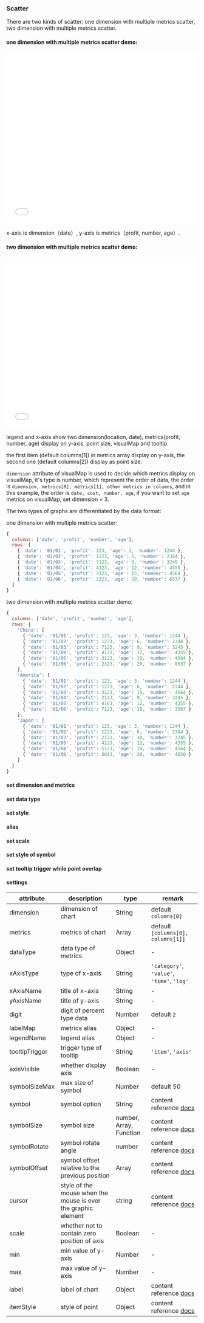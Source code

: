 ### Scatter


There are two kinds of scatter: one dimension with multiple metrics scatter, two dimension with multiple metrics scatter.

#### one dimension with multiple metrics scatter demo: 
<iframe width="100%" height="450" src="//jsfiddle.net/vue_echarts/1xjfgz25/3/embedded/result,html,js/?bodyColor=fff" allowfullscreen="allowfullscreen" frameborder="0"></iframe>

x-axis is dimension（date）, y-axis is metrics（profit, number, age）.

#### two dimension with multiple metrics scatter demo: 
<iframe width="100%" height="450" src="//jsfiddle.net/vue_echarts/e0hbk316/5/embedded/result,html,js/?bodyColor=fff" allowfullscreen="allowfullscreen" frameborder="0"></iframe>

legend and x-axis show two dimension(location, date), metrics(profit, number, age) display on y-axis, point size, visualMap and tooltip.

the first item (default columns[1]) in metrics array display on y-axis, the second one (default columns[2]) display as point size.

`dimension` attribute of visualMap is used to decide which metrics display on visualMap, it's type is number, which represent the order of data, the order is `dimension, metrics[0], metrics[1], other metrics in columns`, and in this example, the order is `date, cost, number, age`, if you want to set `age` metrics on visualMap, set dimension = 3.

The two types of graphs are differentiated by the data format:

one dimension with multiple metrics scatter:
```js
{
  columns: ['date', 'profit', 'number', 'age'],
  rows: [
    { 'date': '01/01', 'profit': 123, 'age': 3, 'number': 1244 },
    { 'date': '01/02', 'profit': 1223, 'age': 6, 'number': 2344 },
    { 'date': '01/03', 'profit': 7123, 'age': 9, 'number': 3245 },
    { 'date': '01/04', 'profit': 4123, 'age': 12, 'number': 4355 },
    { 'date': '01/05', 'profit': 3123, 'age': 15, 'number': 4564 },
    { 'date': '01/06', 'profit': 2323, 'age': 20, 'number': 6537 }
  ]
}
```

two dimension with multiple metrics scatter demo:
```js
{
  columns: ['date', 'profit', 'number', 'age'],
  rows: {
    'China': [
      { 'date': '01/01', 'profit': 123, 'age': 3, 'number': 1244 },
      { 'date': '01/02', 'profit': 1223, 'age': 6, 'number': 2344 },
      { 'date': '01/03', 'profit': 7123, 'age': 9, 'number': 3245 },
      { 'date': '01/04', 'profit': 4123, 'age': 12, 'number': 4355 },
      { 'date': '01/05', 'profit': 3123, 'age': 15, 'number': 4564 },
      { 'date': '01/06', 'profit': 2323, 'age': 20, 'number': 6537 }
    ],
    'America': [
      { 'date': '01/01', 'profit': 123, 'age': 3, 'number': 1244 },
      { 'date': '01/02', 'profit': 1273, 'age': 6, 'number': 2344 },
      { 'date': '01/03', 'profit': 3123, 'age': 15, 'number': 4564 },
      { 'date': '01/04', 'profit': 2123, 'age': 9, 'number': 3245 },
      { 'date': '01/05', 'profit': 4103, 'age': 12, 'number': 4355 },
      { 'date': '01/06', 'profit': 7123, 'age': 10, 'number': 3567 }
    ],
    'Japan': [
      { 'date': '01/01', 'profit': 123, 'age': 3, 'number': 1244 },
      { 'date': '01/02', 'profit': 1223, 'age': 6, 'number': 2344 },
      { 'date': '01/03', 'profit': 2123, 'age': 30, 'number': 3245 },
      { 'date': '01/05', 'profit': 4123, 'age': 12, 'number': 4355 },
      { 'date': '01/04', 'profit': 5123, 'age': 18, 'number': 4564 },
      { 'date': '01/06', 'profit': 3843, 'age': 30, 'number': 4850 }
    ]
  }
}
```

#### set dimension and metrics

<vuep template="#set-dim-metrics"></vuep>

<script v-pre type="text/x-template" id="set-dim-metrics">
<template>
  <ve-scatter :data="chartData" :settings="chartSettings"></ve-scatter>
</template>

<script>
  export default {
    created: function () {
      this.chartData = {
        columns: ['date', 'profit', 'number', 'age'],
        rows: {
          'China': [
            { 'date': '01/01', 'profit': 123, 'age': 3, 'number': 1244 },
            { 'date': '01/02', 'profit': 1223, 'age': 6, 'number': 2344 },
            { 'date': '01/03', 'profit': 7123, 'age': 9, 'number': 3245 },
            { 'date': '01/04', 'profit': 4123, 'age': 12, 'number': 4355 },
            { 'date': '01/05', 'profit': 3123, 'age': 15, 'number': 4564 },
            { 'date': '01/06', 'profit': 2323, 'age': 20, 'number': 6537 }
          ],
          'America': [
            { 'date': '01/01', 'profit': 123, 'age': 3, 'number': 1244 },
            { 'date': '01/02', 'profit': 1273, 'age': 6, 'number': 2344 },
            { 'date': '01/03', 'profit': 3123, 'age': 15, 'number': 4564 },
            { 'date': '01/04', 'profit': 2123, 'age': 9, 'number': 3245 },
            { 'date': '01/05', 'profit': 4103, 'age': 12, 'number': 4355 },
            { 'date': '01/06', 'profit': 7123, 'age': 10, 'number': 3567 }
          ],
          'Japan': [
            { 'date': '01/01', 'profit': 123, 'age': 3, 'number': 1244 },
            { 'date': '01/02', 'profit': 1223, 'age': 6, 'number': 2344 },
            { 'date': '01/03', 'profit': 2123, 'age': 30, 'number': 3245 },
            { 'date': '01/05', 'profit': 4123, 'age': 12, 'number': 4355 },
            { 'date': '01/04', 'profit': 5123, 'age': 18, 'number': 4564 },
            { 'date': '01/06', 'profit': 3843, 'age': 30, 'number': 4850 }
          ]
        }
      }
      this.chartSettings = {
        dimension: 'date',
        metrics: ['age', 'number']
      }
    }
  }
</script>
</script>

#### set data type

<vuep template="#set-data-type-1"></vuep>

<script v-pre type="text/x-template" id="set-data-type-1">
<template>
  <ve-scatter :data="chartData" :settings="chartSettings"></ve-scatter>
</template>

<script>
  export default {
    created: function () {
      this.chartData = {
        columns: ['date', 'profit', 'number', 'age'],
        rows: {
          'China': [
            { 'date': '01/01', 'profit': 123, 'age': 3, 'number': 1244 },
            { 'date': '01/02', 'profit': 1223, 'age': 6, 'number': 2344 },
            { 'date': '01/03', 'profit': 7123, 'age': 9, 'number': 3245 },
            { 'date': '01/04', 'profit': 4123, 'age': 12, 'number': 4355 },
            { 'date': '01/05', 'profit': 3123, 'age': 15, 'number': 4564 },
            { 'date': '01/06', 'profit': 2323, 'age': 20, 'number': 6537 }
          ],
          'America': [
            { 'date': '01/01', 'profit': 123, 'age': 3, 'number': 1244 },
            { 'date': '01/02', 'profit': 1273, 'age': 6, 'number': 2344 },
            { 'date': '01/03', 'profit': 3123, 'age': 15, 'number': 4564 },
            { 'date': '01/04', 'profit': 2123, 'age': 9, 'number': 3245 },
            { 'date': '01/05', 'profit': 4103, 'age': 12, 'number': 4355 },
            { 'date': '01/06', 'profit': 7123, 'age': 10, 'number': 3567 }
          ],
          'Japan': [
            { 'date': '01/01', 'profit': 123, 'age': 3, 'number': 1244 },
            { 'date': '01/02', 'profit': 1223, 'age': 6, 'number': 2344 },
            { 'date': '01/03', 'profit': 2123, 'age': 30, 'number': 3245 },
            { 'date': '01/05', 'profit': 4123, 'age': 12, 'number': 4355 },
            { 'date': '01/04', 'profit': 5123, 'age': 18, 'number': 4564 },
            { 'date': '01/06', 'profit': 3843, 'age': 30, 'number': 4850 }
          ]
        }
      }
      this.chartSettings = {
        dataType: {
          'profit': 'KMB',
          'age': 'percent',
          'number': 'normal'
        }
      }
    }
  }
</script>
</script>

#### set style

<vuep template="#set-style-1"></vuep>

<script v-pre type="text/x-template" id="set-style-1">
<template>
  <ve-scatter :data="chartData" :settings="chartSettings"></ve-scatter>
</template>

<script>
  export default {
    created: function () {
      this.chartData = {
        columns: ['date', 'profit', 'number', 'age'],
        rows: {
          'China': [
            { 'date': '01/01', 'profit': 123, 'age': 3, 'number': 1244 },
            { 'date': '01/02', 'profit': 1223, 'age': 6, 'number': 2344 },
            { 'date': '01/03', 'profit': 7123, 'age': 9, 'number': 3245 },
            { 'date': '01/04', 'profit': 4123, 'age': 12, 'number': 4355 },
            { 'date': '01/05', 'profit': 3123, 'age': 15, 'number': 4564 },
            { 'date': '01/06', 'profit': 2323, 'age': 20, 'number': 6537 }
          ],
          'America': [
            { 'date': '01/01', 'profit': 123, 'age': 3, 'number': 1244 },
            { 'date': '01/02', 'profit': 1273, 'age': 6, 'number': 2344 },
            { 'date': '01/03', 'profit': 3123, 'age': 15, 'number': 4564 },
            { 'date': '01/04', 'profit': 2123, 'age': 9, 'number': 3245 },
            { 'date': '01/05', 'profit': 4103, 'age': 12, 'number': 4355 },
            { 'date': '01/06', 'profit': 7123, 'age': 10, 'number': 3567 }
          ],
          'Japan': [
            { 'date': '01/01', 'profit': 123, 'age': 3, 'number': 1244 },
            { 'date': '01/02', 'profit': 1223, 'age': 6, 'number': 2344 },
            { 'date': '01/03', 'profit': 2123, 'age': 30, 'number': 3245 },
            { 'date': '01/05', 'profit': 4123, 'age': 12, 'number': 4355 },
            { 'date': '01/04', 'profit': 5123, 'age': 18, 'number': 4564 },
            { 'date': '01/06', 'profit': 3843, 'age': 30, 'number': 4850 }
          ]
        }
      }
      this.chartSettings = {
        label: {
          emphasis: {
            show: true,
            position: 'top',
            formatter (param) {
              return param.data.value[0]
            }
          }
        },
        itemStyle: {
          normal: {
            opacity: 0.8,
            shadowBlur: 10,
            shadowOffsetX: 0,
            shadowOffsetY: 0
          }
        }
      }
    }
  }
</script>
</script>

#### alias

<vuep template="#set-label"></vuep>

<script v-pre type="text/x-template" id="set-label">
<template>
  <ve-scatter :data="chartData" :settings="chartSettings"></ve-scatter>
</template>

<script>
  export default {
    created: function () {
      this.chartData = {
        columns: ['date', 'profit', 'number', 'age'],
        rows: {
          'China': [
            { 'date': '01/01', 'profit': 123, 'age': 3, 'number': 1244 },
            { 'date': '01/02', 'profit': 1223, 'age': 6, 'number': 2344 },
            { 'date': '01/03', 'profit': 7123, 'age': 9, 'number': 3245 },
            { 'date': '01/04', 'profit': 4123, 'age': 12, 'number': 4355 },
            { 'date': '01/05', 'profit': 3123, 'age': 15, 'number': 4564 },
            { 'date': '01/06', 'profit': 2323, 'age': 20, 'number': 6537 }
          ],
          'America': [
            { 'date': '01/01', 'profit': 123, 'age': 3, 'number': 1244 },
            { 'date': '01/02', 'profit': 1273, 'age': 6, 'number': 2344 },
            { 'date': '01/03', 'profit': 3123, 'age': 15, 'number': 4564 },
            { 'date': '01/04', 'profit': 2123, 'age': 9, 'number': 3245 },
            { 'date': '01/05', 'profit': 4103, 'age': 12, 'number': 4355 },
            { 'date': '01/06', 'profit': 7123, 'age': 10, 'number': 3567 }
          ],
          'Japan': [
            { 'date': '01/01', 'profit': 123, 'age': 3, 'number': 1244 },
            { 'date': '01/02', 'profit': 1223, 'age': 6, 'number': 2344 },
            { 'date': '01/03', 'profit': 2123, 'age': 30, 'number': 3245 },
            { 'date': '01/05', 'profit': 4123, 'age': 12, 'number': 4355 },
            { 'date': '01/04', 'profit': 5123, 'age': 18, 'number': 4564 },
            { 'date': '01/06', 'profit': 3843, 'age': 30, 'number': 4850 }
          ]
        }
      }
      this.chartSettings = {
        legendName: {
          'China': 'China1'
        },
        labelMap: {
          'profit': 'balance'
        }
      }
    }
  }
</script>
</script>

#### set scale

<vuep template="#set-scale-1"></vuep>

<script v-pre type="text/x-template" id="set-scale-1">
<template>
  <ve-scatter :data="chartData" :settings="chartSettings"></ve-scatter>
</template>

<script>
  export default {
    created: function () {
      this.chartData = {
        columns: ['date', 'profit', 'number', 'age'],
        rows: {
          'China': [
            { 'date': '01/01', 'profit': 1230, 'age': 3, 'number': 1244 },
            { 'date': '01/02', 'profit': 1223, 'age': 6, 'number': 2344 },
            { 'date': '01/03', 'profit': 7123, 'age': 9, 'number': 3245 },
            { 'date': '01/04', 'profit': 4123, 'age': 12, 'number': 4355 },
            { 'date': '01/05', 'profit': 3123, 'age': 15, 'number': 4564 },
            { 'date': '01/06', 'profit': 2323, 'age': 20, 'number': 6537 }
          ],
          'America': [
            { 'date': '01/01', 'profit': 1230, 'age': 3, 'number': 1244 },
            { 'date': '01/02', 'profit': 1273, 'age': 6, 'number': 2344 },
            { 'date': '01/03', 'profit': 3123, 'age': 15, 'number': 4564 },
            { 'date': '01/04', 'profit': 2123, 'age': 9, 'number': 3245 },
            { 'date': '01/05', 'profit': 4103, 'age': 12, 'number': 4355 },
            { 'date': '01/06', 'profit': 7123, 'age': 10, 'number': 3567 }
          ],
          'Japan': [
            { 'date': '01/01', 'profit': 1230, 'age': 3, 'number': 1244 },
            { 'date': '01/02', 'profit': 1223, 'age': 6, 'number': 2344 },
            { 'date': '01/03', 'profit': 2123, 'age': 30, 'number': 3245 },
            { 'date': '01/05', 'profit': 4123, 'age': 12, 'number': 4355 },
            { 'date': '01/04', 'profit': 5123, 'age': 18, 'number': 4564 },
            { 'date': '01/06', 'profit': 3843, 'age': 30, 'number': 4850 }
          ]
        }
      }
      this.chartSettings = {
        scale: true,
        max: 10000
      }
    }
  }
</script>
</script>

#### set style of symbol

<vuep template="#set-symbol"></vuep>

<script v-pre type="text/x-template" id="set-symbol">
<template>
  <ve-scatter :data="chartData" :settings="chartSettings"></ve-scatter>
</template>

<script>
  export default {
    created: function () {
      this.chartData = {
        columns: ['date', 'profit', 'number', 'age'],
        rows: {
          'China': [
            { 'date': '01/01', 'profit': 1230, 'age': 3, 'number': 1244 },
            { 'date': '01/02', 'profit': 1223, 'age': 6, 'number': 2344 },
            { 'date': '01/03', 'profit': 7123, 'age': 9, 'number': 3245 },
            { 'date': '01/04', 'profit': 4123, 'age': 12, 'number': 4355 },
            { 'date': '01/05', 'profit': 3123, 'age': 15, 'number': 4564 },
            { 'date': '01/06', 'profit': 2323, 'age': 20, 'number': 6537 }
          ],
          'America': [
            { 'date': '01/01', 'profit': 1230, 'age': 3, 'number': 1244 },
            { 'date': '01/02', 'profit': 1273, 'age': 6, 'number': 2344 },
            { 'date': '01/03', 'profit': 3123, 'age': 15, 'number': 4564 },
            { 'date': '01/04', 'profit': 2123, 'age': 9, 'number': 3245 },
            { 'date': '01/05', 'profit': 4103, 'age': 12, 'number': 4355 },
            { 'date': '01/06', 'profit': 7123, 'age': 10, 'number': 3567 }
          ],
          'Japan': [
            { 'date': '01/01', 'profit': 1230, 'age': 3, 'number': 1244 },
            { 'date': '01/02', 'profit': 1223, 'age': 6, 'number': 2344 },
            { 'date': '01/03', 'profit': 2123, 'age': 30, 'number': 3245 },
            { 'date': '01/05', 'profit': 4123, 'age': 12, 'number': 4355 },
            { 'date': '01/04', 'profit': 5123, 'age': 18, 'number': 4564 },
            { 'date': '01/06', 'profit': 3843, 'age': 30, 'number': 4850 }
          ]
        }
      }
      this.chartSettings = {
        symbol: 'rect',
        symbolSizeMax: 30,
        symbolRotate: 45,
        symbolOffset: [10, 10]
      }
    }
  }
</script>
</script>

#### set tooltip trigger while point overlap

<vuep template="#set-trigger"></vuep>

<script v-pre type="text/x-template" id="set-trigger">
<template>
  <ve-scatter :data="chartData" :settings="chartSettings"></ve-scatter>
</template>

<script>
  export default {
    created: function () {
      this.chartData = {
        columns: ['date', 'profit', 'number', 'age'],
        rows: {
          'China': [
            { 'date': '01/01', 'profit': 1230, 'age': 3, 'number': 1244 },
            { 'date': '01/02', 'profit': 1223, 'age': 6, 'number': 2344 },
            { 'date': '01/03', 'profit': 7123, 'age': 9, 'number': 3245 },
            { 'date': '01/04', 'profit': 4123, 'age': 12, 'number': 4355 },
            { 'date': '01/05', 'profit': 3123, 'age': 15, 'number': 4564 },
            { 'date': '01/06', 'profit': 2323, 'age': 20, 'number': 6537 }
          ],
          'America': [
            { 'date': '01/01', 'profit': 1230, 'age': 3, 'number': 1244 },
            { 'date': '01/02', 'profit': 1273, 'age': 6, 'number': 2344 },
            { 'date': '01/03', 'profit': 3123, 'age': 15, 'number': 4564 },
            { 'date': '01/04', 'profit': 2123, 'age': 9, 'number': 3245 },
            { 'date': '01/05', 'profit': 4103, 'age': 12, 'number': 4355 },
            { 'date': '01/06', 'profit': 7123, 'age': 10, 'number': 3567 }
          ]
        }
      }
      this.chartSettings = {
        tooltipTrigger: 'axis'
      }
    }
  }
</script>
</script>


#### settings

| attribute | description | type | remark |
| --- | --- | --- | --- |
| dimension | dimension of chart | String | default `columns[0]` |
| metrics | metrics of chart | Array | default `[columns[0], columns[1]]` |
| dataType | data type of metrics | Object | - |
| xAxisType | type of x-axis | String | `'category'`, `'value'`, `'time'`, `'log'` |
| xAxisName | title of x-axis | String | - |
| yAxisName | title of y-axis | String | - |
| digit | digit of percent type data | Number | default `2` |
| labelMap | metrics alias | Object | - |
| legendName | legend alias | Object | - |
| tooltipTrigger | trigger type of tooltip | String | `'item'`, `'axis'` |
| axisVisible | whether display axis | Boolean | - |
| symbolSizeMax | max size of symbol | Number | default 50 |
| symbol | symbol option | String | content reference [docs](http://ecomfe.github.io/echarts-doc/public/en/option.html#series-scatter.symbol) |
| symbolSize | symbol size | number, Array, Function | content reference [docs](http://ecomfe.github.io/echarts-doc/public/en/option.html#series-scatter.symbolSize) |
| symbolRotate | symbol rotate angle | number | content reference [docs](http://ecomfe.github.io/echarts-doc/public/en/option.html#series-scatter.symbolRotate) |
| symbolOffset | symbol offset relative to the previous position | Array | content reference [docs](http://ecomfe.github.io/echarts-doc/public/en/option.html#series-scatter.symbolOffset) |
| cursor | style of the mouse when the mouse is over the graphic element | string | content reference [docs](http://ecomfe.github.io/echarts-doc/public/en/option.html#series-scatter.cursor) |
| scale | whether not to contain zero position of axis | Boolean | - |
| min | min value of y-axis | Number | - |
| max | max value of y-axis | Number | - |
| label | label of chart | Object | content reference [docs](http://ecomfe.github.io/echarts-doc/public/en/option.html#series-scatter.label) |
| itemStyle | style of point | Object | content reference [docs](http://ecomfe.github.io/echarts-doc/public/en/option.html#series-scatter.itemStyle) |
